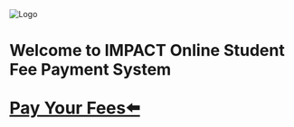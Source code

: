 <html>
<head>
<body>
<picture><img src="https://www.inovedu.net/gallery/upload_documents/img_1633346529.png" alt="Logo" style="width:auto;"></picture>
<h1><b>Welcome to IMPACT Online Student Fee Payment System</b></h1>  
<a href="https://www.onlinesbi.sbi/sbicollect/icollecthome.htm?corpID=5368415"><p style="font-size:30px"><b>Pay Your Fees⬅️</b></p></a>
</body>
</head>
</html>
